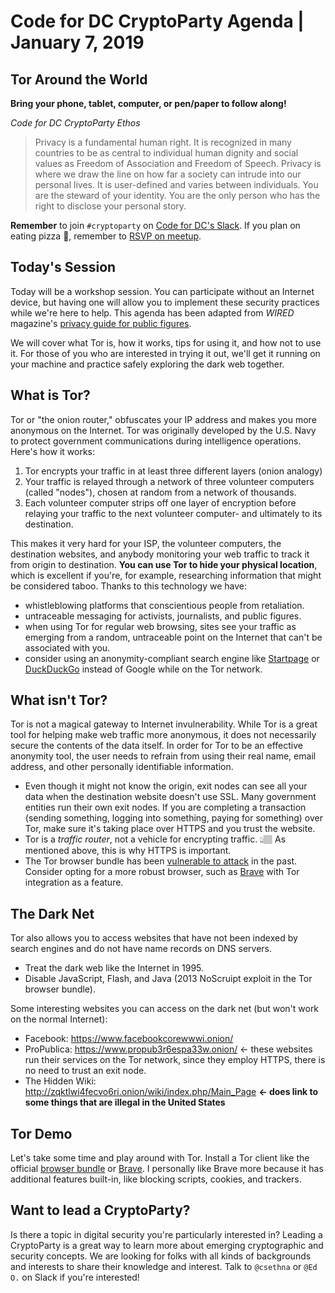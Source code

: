 # Code for DC CryptoParty Agenda | January 7, 2019
## Tor Around the World
**Bring your phone, tablet, computer, or pen/paper to follow along!**

_Code for DC CryptoParty Ethos_
> Privacy is a fundamental human right. It is recognized in many countries to be as central to individual human dignity and social values as Freedom of Association and Freedom of Speech. Privacy is where we draw the line on how far a society can intrude into our personal lives. It is user-defined and varies between individuals. You are the steward of your identity. You are the only person who has the right to disclose your personal story.

**Remember** to join `#cryptoparty` on [Code for DC's Slack](https://codefordc.org/resources/slack.html). If you plan on eating pizza 🍕, remember to [RSVP on meetup](https://www.meetup.com/Code-for-DC/events/).

## Today's Session
Today will be a workshop session. You can participate without an Internet device, but having one will allow you to implement these security practices while we're here to help. This agenda has been adapted from _WIRED_ magazine's [privacy guide for public figures](https://www.wired.com/story/the-grand-tor/).

We will cover what Tor is, how it works, tips for using it, and how not to use it. For those of you who are interested in trying it out, we'll get it running on your machine and practice safely exploring the dark web together.

## What is Tor?
Tor or "the onion router," obfuscates your IP address and makes you more anonymous on the Internet. Tor was originally developed by the U.S. Navy to protect government communications during intelligence operations. Here's how it works:

1. Tor encrypts your traffic in at least three different layers (onion analogy)
2. Your traffic is relayed through a network of three volunteer computers (called "nodes"), chosen at random from a network of thousands.
3. Each volunteer computer strips off one layer of encryption before relaying your traffic to the next volunteer computer- and ultimately to its destination.

This makes it very hard for your ISP, the volunteer computers, the destination websites, and anybody monitoring your web traffic to track it from origin to destination. **You can use Tor to hide your physical location**, which is excellent if you're, for example, researching information that might be considered taboo. Thanks to this technology we have:

- whistleblowing platforms that conscientious people from retaliation.
- untraceable messaging for activists, journalists, and public figures.
- when using Tor for regular web browsing, sites see your traffic as emerging from a random, untraceable point on the Internet that can't be associated with you.
- consider using an anonymity-compliant search engine like [Startpage](http://startpage.com/) or [DuckDuckGo](https://duckduckgo.com/) instead of Google while on the Tor network.

## What isn't Tor?
Tor is not a magical gateway to Internet invulnerability. While Tor is a great tool for helping make web traffic more anonymous, it does not necessarily secure the contents of the data itself. In order for Tor to be an effective anonymity tool, the user needs to refrain from using their real name, email address, and other personally identifiable information.

- Even though it might not know the origin, exit nodes can see all your data when the destination website doesn't use SSL. Many government entities run their own exit nodes. If you are completing a transaction (sending something, logging into something, paying for something) over Tor, make sure it's taking place over HTTPS and you trust the website.
- Tor is a _traffic router_, not a vehicle for encrypting traffic. 👆🏽 As mentioned above, this is why HTTPS is important.
- The Tor browser bundle has been [vulnerable to attack](https://en.wikipedia.org/wiki/Freedom_Hosting#Federal_investigation) in the past. Consider opting for a more robust browser, such as [Brave](https://brave.com/) with Tor integration as a feature.

## The Dark Net
Tor also allows you to access websites that have not been indexed by search engines and do not have name records on DNS servers.

- Treat the dark web like the Internet in 1995.
- Disable JavaScript, Flash, and Java (2013 NoScruipt exploit in the Tor browser bundle).

Some interesting websites you can access on the dark net (but won't work on the normal Internet):
- Facebook: https://www.facebookcorewwwi.onion/
- ProPublica: https://www.propub3r6espa33w.onion/ <- these websites run their services on the Tor network, since they employ HTTPS, there is no need to trust an exit node.
- The Hidden Wiki: http://zqktlwi4fecvo6ri.onion/wiki/index.php/Main_Page **<- does link to some things that are illegal in the United States**

## Tor Demo
Let's take some time and play around with Tor. Install a Tor client like the official [browser bundle](https://www.torproject.org/download/download-easy.html.en) or [Brave](https://brave.com). I personally like Brave more because it has additional features built-in, like blocking scripts, cookies, and trackers.

## Want to lead a CryptoParty?
Is there a topic in digital security you're particularly interested in? Leading a CryptoParty is a great way to learn more about emerging cryptographic and security concepts. We are looking for folks with all kinds of backgrounds and interests to share their knowledge and interest. Talk to `@csethna` or `@Ed O.` on Slack if you're interested!
